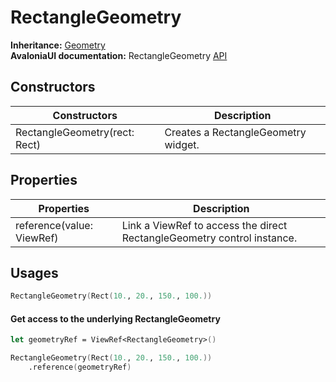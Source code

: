 # RectangleGeometry

**Inheritance:** [Geometry](geometry.md)\
**AvaloniaUI documentation:** RectangleGeometry [API](https://reference.avaloniaui.net/api/Avalonia.Media/RectangleGeometry/)

## Constructors

| Constructors                  | Description                         |
| ----------------------------- | ----------------------------------- |
| RectangleGeometry(rect: Rect) | Creates a RectangleGeometry widget. |

## Properties

| Properties                | Description                                                             |
| ------------------------- | ----------------------------------------------------------------------- |
| reference(value: ViewRef) | Link a ViewRef to access the direct RectangleGeometry control instance. |

## Usages

```fsharp
RectangleGeometry(Rect(10., 20., 150., 100.))
```

#### Get access to the underlying RectangleGeometry

```fsharp
let geometryRef = ViewRef<RectangleGeometry>()

RectangleGeometry(Rect(10., 20., 150., 100.))
    .reference(geometryRef)
```
